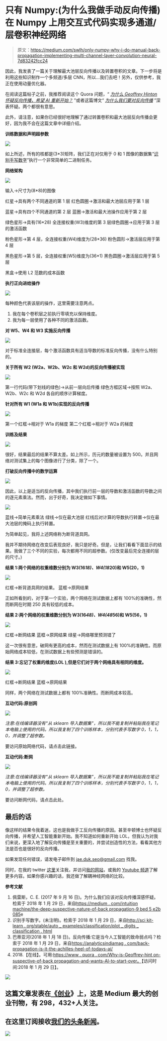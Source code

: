 # 只有 Numpy:(为什么我做手动反向传播)在 Numpy 上用交互式代码实现多通道/层卷积神经网络

> 原文：<https://medium.com/swlh/only-numpy-why-i-do-manual-back-propagation-implementing-multi-channel-layer-convolution-neural-7d83242fcc24>

因此，我发表了一篇关于理解最大池层反向传播以及转置卷积的文章。下一步将是利用这些知识制作一个多频道/多层 CNN，所以…我们去吧！另外，仅供参考，我正在使用动量优化器。

在阅读这篇帖子之前，我推荐阅读这个 Quora 问题，“ [*为什么 Geoffrey Hinton 怀疑反向传播，希望 AI 重新开始？*](https://www.quora.com/Why-is-Geoffrey-Hinton-suspicious-of-backpropagation-and-wants-AI-to-start-over) ”或者这篇博文“ [*为什么我们要对反向传播*](/intuitionmachine/the-deeply-suspicious-nature-of-backpropagation-9bed5e2b085e) ”深表怀疑。两个都很有意思。

此外，请注意，如果你已经很好地理解了通过转置卷积和最大池层反向传播会更好，因为我不会在这篇文章中详细介绍。

**训练数据和声明超参数**

![](img/14b6bfc596550ffa1f6bd6cb32e64e10.png)

如上所述，所有的核都是(3*3)矩阵，我们正在对仅用于 0 和 1 图像的数据集“[识别手写数字](http://scikit-learn.org/stable/auto_examples/classification/plot_digits_classification.html)”执行一个非常简单的二进制任务。

**网络架构**

![](img/27a12d7613792ee001351efe55cb2389.png)

输入→尺寸为(8*8)的图像

红星→具有两个不同通道的第 1 层
红色圆圈→激活和最大池层应用于第 1 层

蓝星→具有四个不同通道的第 2 层
蓝圈→激活和最大池操作应用于第 2 层

绿色星形→具有(16*28)
全连接权重(W3)维度的第 3 层绿色圆圈→应用于第 3 层的激活函数

粉色星形→第 4 层，全连接权重(W4)维度为(28*36)
粉色圆形→激活层应用于第 4 层

黑色星形→第 5 层，全连接权重(W5)维度为(36*1)
黑色圆圈→激活层应用于第 5 层

黑盒→使用 L2 范数的成本函数

**执行正向进给操作**

![](img/d026da2ff5832efe12b3b0a70e14cd8d.png)

每种颜色代表该层的操作，这里需要注意两点。

1.  我在每个卷积层之前执行零填充以保持维度。
2.  我为每一层使用了各种不同的激活函数。

**对 W5、W4 和 W3 实施反向传播**

![](img/2fc3ac00bcfa2b9631fe5475c7af795a.png)

对于标准全连接层，每个激活函数具有适当导数的标准反向传播，没有什么特别的。

**关于所有 W2 (W2a、W2b、W2c 和 W2d)的反向传播被实现**

![](img/df77f6c4a16d8cb1e6e37315ffc7a9d3.png)

第一行代码(带下划线的绿色)→从前一层向后传播
绿色方框区域→按照 W2a、W2b、W2c 和 W2d 各自的顺序计算梯度。

**针对所有 W1 (W1a 和 W1b)实现的反向传播**

![](img/f171c02591f518f51181f4468217216a.png)

第一个红框→相对于 W1a 的梯度
第二个红框→相对于 W2a 的梯度

**训练及结果**

![](img/3f17f2f24c56228a092449049ab4a0dc.png)

很好，结果最后的结果不算太差。如上所示，历元的数量被设置为 500。并且网络对测试集上的每个图像进行了分类，除了一个。

**打破反向传播中的数学运算**

![](img/5ca2748491bd0a4454e3fa008b001028.png)

因此，以上是适当的反向传播，其中我们执行前一层的导数和激活函数的导数之间的逐元素乘法。然而，出于好奇，我决定做如下事情。

![](img/885b551effea82124f724b7f3e2c8257.png)

蓝线→简单元素乘法
绿线→仅在最大池层
红线后对计算的导数执行转置→仅在最大池层的掩码上执行转置。

为简单起见，我将上述网络称为断背道具网。

我并不期待网络在改变后表现良好，我只是好奇。但是，让我们看看下面显示的结果。我做了三个不同的实验，每次都用不同的超参数。(仅改变最后完全连接的层的尺寸。)

**结果 1:两个网络的权重维数分别为 W3(16*18)、W4(18*20)和 W5(20，1)**

![](img/a0bbf502fb3f72cc05c62cec932d6d3c.png)

红框→断背道具网的结果。
蓝框→原网结果

正如所看到的，对于第一个实验，两个网络在测试数据上都有 100%的准确性，然而断网在时期 250 具有较低的成本。

**结果 2:两个网络的权重维数分别为 W3(16*48)、W4(48*56)和 W5(56，1)**

![](img/0233587b7f60570d11b2ad840121d147.png)

红框→断网结果
蓝框→原网结果
绿星→网络哪里预测错了

这一次很有意思，破网有更高的成本，然而在测试数据上有 100%的准确性。而原始网络成本较低，在测试数据上有些预测是错误的。

**结果 3:忘记了权重的维度(LOL ),但是它们对于两个网络具有相同的维度。**

![](img/b5c6e61bc69d7a06eb6877e2c3a5a893.png)

红框→断网结果
蓝框→原网结果

同样，两个网络在测试数据上都有 100%准确性。而断网成本较高。

**互动代码:原创网**

![](img/fb1bec7b5c4ac209f0b7d3e8eba790fc.png)

*注意:在线编译器没有“从 sklearn 导入数据集”，所以我不能复制并粘贴我在笔记本电脑上使用的代码。所以我复制了四个训练样本，分别代表手写数字 0，1，1，0，并调整了超参数。*

要访问原始网络代码，请点击此链接。

**互动代码:断网**

![](img/e91d778c1999c79aa4faa0d5cfd7f95e.png)

*注意:在线编译器没有“从 sklearn 导入数据集”，所以我不能复制并粘贴我在笔记本电脑上使用的代码。所以我复制了四个训练样本，分别代表手写数字 0，1，1，0，并调整了超参数。*

要访问断网代码，请点击此处。

## 最后的话

像这样的结果令我着迷，这也是我做手工反向传播的原因。甚至辛顿博士也怀疑反向传播，并希望人工智能重新开始。我不知道如何重新开始 LOL，但我认为对我们来说，更深入地了解反向传播是至关重要的，并尝试创造性的方法，看看其他方法是否也是很好的反向传播。

如果发现任何错误，请发电子邮件到 jae.duk.seo@gmail.com 找我。

同时，在我的 twitter [这里](https://twitter.com/JaeDukSeo)关注我，并访问[我的网站](https://jaedukseo.me/)，或我的 [Youtube 频道](https://www.youtube.com/c/JaeDukSeo)了解更多内容。如果你感兴趣的话，我还做了解耦神经网络的比较。

**参考文献**

1.  佩雷斯，C. E. (2017 年 9 月 16 日)。为什么我们应该对反向传播深感怀疑。检索于 2018 年 1 月 29 日，来自[https://medium . com/intuition machine/the-deep-suspective-nature-of-back propagation-9 bed 5 e2b 085](/intuitionmachine/the-deeply-suspicious-nature-of-backpropagation-9bed5e2b085)e
2.  识别手写数字。(未注明)。检索于 2018 年 1 月 29 日，来自[http://sci kit-learn . org/stable/auto _ examples/classification/plot _ digits _ classification . html](http://scikit-learn.org/stable/auto_examples/classification/plot_digits_classification.html)
3.  巴蒂亚河(2018 年 1 月 18 日)。反向传播:它是当今人工智能的致命弱点吗？检索于 2018 年 1 月 29 日，来自[https://analyticsindiamag . com/back-propagation-is-it-the-achilles-heel-of-todays-ai/](https://analyticsindiamag.com/back-propagation-is-it-the-achilles-heel-of-todays-ai/)
4.  2018.【在线】。可用:[https://www . quora . com/Why-is-Geoffrey-hint on-suspective-of-back propagation-and-wants-AI-to-start-over。](https://www.quora.com/Why-is-Geoffrey-Hinton-suspicious-of-backpropagation-and-wants-AI-to-start-over.)【访问时间:2018 年 1 月 29 日】。

![](img/731acf26f5d44fdc58d99a6388fe935d.png)

## 这篇文章发表在[《创业](https://medium.com/swlh)》上，这是 Medium 最大的创业刊物，有 298，432+人关注。

## 在这里订阅接收[我们的头条新闻](http://growthsupply.com/the-startup-newsletter/)。

![](img/731acf26f5d44fdc58d99a6388fe935d.png)
